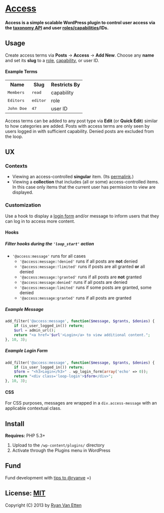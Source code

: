 # [Access](../../)

#### <b>Access</b> is a simple scalable WordPress plugin to control user access via the [taxonomy API](http://codex.wordpress.org/Taxonomies) and user [roles/capabilities](http://codex.wordpress.org/Roles_and_Capabilities)/IDs.

## Usage

Create access terms via <b>Posts</b> &rarr; <b>Access</b> &rarr; <b>Add New</b>. Choose any <b>name</b> and set its <b>slug</b> to a [role](http://codex.wordpress.org/Roles_and_Capabilities#Roles), [capability](http://codex.wordpress.org/Roles_and_Capabilities#Capabilities), or user ID. 

#### Example Terms

<table>
    <tr>
        <th scope="col">Name</th>
        <th scope="col">Slug</th>
        <th scope="col">Restricts By</th>
    </tr>
    <tr>
        <td><kbd>Members</kbd></td>
        <td><kbd>read</kbd></td>
        <td>capability</td>
    </tr>
    <tr>
        <td><kbd>Editors</kbd></td>
        <td><kbd>editor</kbd></td>
        <td>role</td>
    </tr>
    <tr>
        <td><kbd>John Doe</kbd></td>
        <td><kbd>47</kbd></td>
        <td>user ID</td>
    </tr>
</table>

Access terms can be added to any post type via <b>Edit</b> (or <b>Quick Edit</b>) similar to how categories are added. Posts with access terms are only seen by users logged in with sufficient capability. Denied posts are excluded from the loop.

## UX

### Contexts

- Viewing an access-controlled <b>singular</b> item. (Its [permalink](http://en.wikipedia.org/wiki/Permalink).)
- Viewing a <b>collection</b> that includes (all or some) access-controlled items. In this case only items that the current user has permission to view are displayed.

### Customization

Use a hook to display a [login form](http://codex.wordpress.org/Function_Reference/wp_login_form) and/or message to inform users that they can log in to access more content.

#### Hooks

##### Filter hooks during the `'loop_start'` action 

- `'@access:message'` runs for all cases
  - `'@access:message:!denied'` runs if all posts are <b>not</b> denied
  - `'@access:message:!limited'` runs if posts are all granted <b>or</b> all denied
  - `'@access:message:!granted'` runs if all posts are <b>not</b> granted
  - `'@access:message:denied'` runs if all posts are denied
  - `'@access:message:limited'` runs if some posts are granted, some denied
  - `'@access:message:granted'` runs if all posts are granted

##### Example Message

```php
add_filter('@access:message', function($message, $grants, $denies) {
    if (is_user_logged_in()) return;
    $url = admin_url();
    return "<a href='$url'>Login</a> to view additional content.";
}, 10, 3);
```

##### Example Login Form 

```php
add_filter('@access:message', function($message, $grants, $denies) {
    if (is_user_logged_in()) return;
    $form = "<h3>Login</h3>" . wp_login_form(array('echo' => 0));
    return "<div class='loop-login'>$form</div>";
}, 10, 3);
```

#### CSS

For CSS purposes, messages are wrapped in a `div.access-message` with an applicable contextual class.

## Install

<b>Requires:</b> PHP 5.3+

1. Upload to the `/wp-content/plugins/` directory
1. Activate through the Plugins menu in WordPress

## Fund

Fund development with [tips to @ryanve](https://www.gittip.com/ryanve/) =)

## License: [MIT](http://opensource.org/licenses/MIT)

Copyright (C) 2013 by [Ryan Van Etten](https://github.com/ryanve)